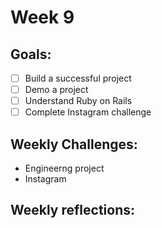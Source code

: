 # Week 9 

## Goals:

* [ ] Build a successful project 
* [ ] Demo a project 
* [ ] Understand Ruby on Rails
* [ ] Complete Instagram challenge

## Weekly Challenges:

* Engineerng project 
* Instagram

## Weekly reflections:
